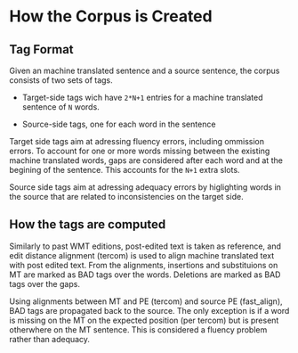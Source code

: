 # How the Corpus is Created

## Tag Format

Given an machine translated sentence and a source sentence, the corpus consists
of two sets of tags. 

* Target-side tags wich have `2*N+1` entries for a machine translated sentence of `N` words.

* Source-side tags, one for each word in the sentence

Target side tags aim at adressing fluency errors, including ommission errors.
To account for one or more words missing between the existing machine
translated words, gaps are considered after each word and at the begining of
the sentence. This accounts for the `N+1` extra slots.

Source side tags aim at adressing adequacy errors by higlighting words in the
source that are related to inconsistencies on the target side.


## How the tags are computed

Similarly to past WMT editions, post-edited text is taken as reference, and
edit distance alignment (tercom) is used to align machine translated text with
post edited text. From the alignments, insertions and substituions on MT are
marked as BAD tags over the words. Deletions are marked as BAD tags over the
gaps. 

Using alignments between MT and PE (tercom) and source PE (fast_align), BAD
tags are propagated back to the source. The only exception is if a word is
missing on the MT on the expected position (per tercom) but is present
otherwhere on the MT sentence. This is considered a fluency problem rather than
adequacy.
